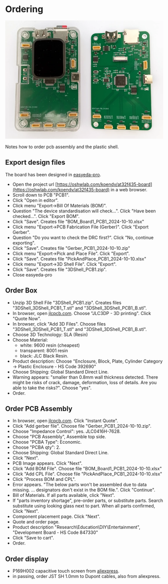 # Ordering

[![at32f435 board](doc/at32f435-board/picture_small.webp)](https://raw.githubusercontent.com/koendv/at32f435-board/refs/heads/main/doc/at32f435-board/picture.webp)

Notes how to order pcb assembly and the plastic shell.

## Export design files

The board has been designed in [easyeda-pro](https://easyeda.com/).

- Open the project url [https://oshwlab.com/koendv/at32f435-board](https://oshwlab.com/koendv/at32f435-board) in a web browser.
- Scroll down to PCB "PCB1".
- Click "Open in editor".
- Click menu "Export->Bill Of Materials (BOM)".
- Question "The device standardisation will check...". Click "Have been checked...". Click "Export BOM".
- Click "Save". Creates file "BOM_Board1_PCB1_2024-10-10.xlsx"
- Click menu "Export->PCB Fabrication File (Gerber)". Click "Export Gerber".
- Question "Do you want to check the DRC first?". Click "No, continue exporting".
- Click "Save". Creates file "Gerber_PCB1_2024-10-10.zip"
- Click menu "Export->Pick and Place File". Click "Export".
- Click "Save". Creates file  "PickAndPlace_PCB1_2024-10-10.xlsx"
- Click menu "Export->3D Shell File". Click "Export".
- Click "Save". Creates file "3DShell_PCB1.zip".
- Close easyeda-pro

## Order Box

- Unzip 3D Shell File "3DShell_PCB1.zip". Creates files "3DShell_3DShell_PCB1_T.stl" and "3DShell_3DShell_PCB1_B.stl".
- In browser, open [jlcpcb.com](https://jlcpcb.com/). Choose "JLC3DP - 3D printing". Click "Quote Now".
- In browser, click "Add 3D Files". Choose files "3DShell_3DShell_PCB1_T.stl" and "3DShell_3DShell_PCB1_B.stl".
- Choose 3D Technology: SLA (Resin)
 - Choose Material:
     - white: 9600 resin (cheapest)
     - transparent: 8001 resin
     - black: JLC Black Resin.
 - Product description: Choose "Enclosure, Block, Plate, Cylinder Category -> Plastic Enclosure - HS Code 392690"
 - Choose Shipping: Global Standard Direct Line.
 - Warning appears: "smaller than 0.8mm wall thickness detected. There might be risks of crack, damage, deformation, loss of details. Are you able to take the risks?". Choose "yes".
 - Order.
 
## Order PCB Assembly
 
 - In browser, open [jlcpcb.com](https://jlcpcb.com/). Click "Instant Quote".
 - Click "Add gerber file". Choose file "Gerber_PCB1_2024-10-10.zip".
 - Choose "Impedance Control": yes. JLC0416H-7628.
 - Choose "PCB Assembly", Assemble top side.
 - Choose "PCBA Type": Economic.
 - Choose "PCBA qty": 2.
 - Choose Shipping: Global Standard Direct Line.
 - Click "Next".
 - PCB Image appears. Click "Next".
 - Click "Add BOM File". Choose file "BOM_Board1_PCB1_2024-10-10.xlsx"
 - Click "Add CPL File". Choose file "PickAndPlace_PCB1_2024-10-10.xlsx"
 - Click "Process BOM and CPL".
 - Error appears. "The below parts won't be assembled due to data missing.
... designators don't exist in the BOM file.". Click "Continue".
- Bill of Materials. If all parts available, click "Next".
- If "parts inventory shortage", pre-order  parts, or substitute parts. Search substitute using looking glass next to part. When all parts confirmed, Click "Next".
- Component placement page. Click "Next".
- Quote and order page.
- Product description "Research\Education\DIY\Entertainment", "Development Board - HS Code 847330"
- Click "Save to cart".
- Order.
 
## Order display
 
 - P169H002 capacitive touch screen from [aliexpress](https://aliexpress.com/wholesale?SearchText=P169H002&sortType=total_tranpro_desc).
 - in passing, order JST SH 1.0mm to Dupont cables, also from aliexpress.
 
